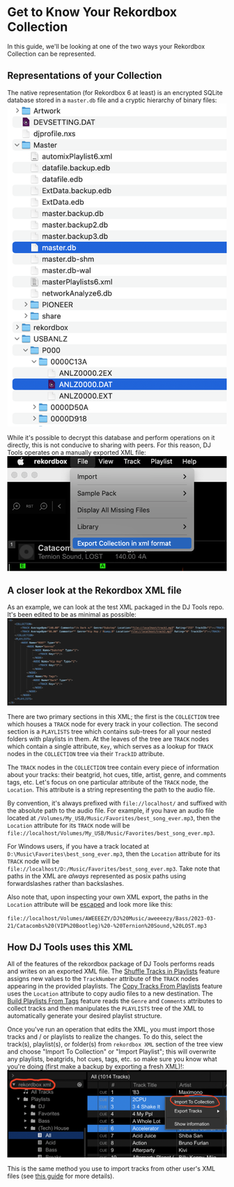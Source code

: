 # Get to Know Your Rekordbox Collection

In this guide, we'll be looking at one of the two ways your Rekordbox Collection can be represented.

## Representations of your Collection
The native representation (for Rekordbox 6 at least) is an encrypted SQLite database stored in a `master.db` file and a cryptic hierarchy of binary files:
![alt text](../../images/PIONEER_directory.png "PIONEER directory")

While it's possible to decrypt this database and perform operations on it directly, this is not conducive to sharing with peers. For this reason, DJ Tools operates on a manually exported XML file:
![alt text](../../images/Rekordbox_export.png "Rekordbox export to XML")

## A closer look at the Rekordbox XML file

As an example, we can look at the test XML packaged in the DJ Tools repo. It's been edited to be as minimal as possible:
![alt text](../../images/Rekordbox_XML.png "Example Rekordbox XML")

There are two primary sections in this XML; the first is the `COLLECTION` tree which houses a `TRACK` node for every track in your collection. The second section is a `PLAYLISTS` tree which contains sub-trees for all your nested folders with playlists in them. At the leaves of the tree are `TRACK` nodes which contain a single attribute, `Key`, which serves as a lookup for `TRACK` nodes in the `COLLECTION` tree via their `TrackID` attribute.

The `TRACK` nodes in the `COLLECTION` tree contain every piece of information about your tracks: their beatgrid, hot cues, title, artist, genre, and comments tags, etc. Let's focus on one particular attribute of the `TRACK` node, the `Location`. This attribute is a string representing the path to the audio file. 

By convention, it's always prefixed with `file://localhost/` and suffixed with the absolute path to the audio file. For example, if you have an audio file located at `/Volumes/My_USB/Music/Favorites/best_song_ever.mp3`, then the `Location` attribute for its `TRACK` node will be `file://localhost/Volumes/My_USB/Music/Favorites/best_song_ever.mp3`.

For Windows users, if you have a track located at `D:\Music\Favorites\best_song_ever.mp3`, then the `Location` attribute for its `TRACK` node will be `file://localhost/D:/Music/Favorites/best_song_ever.mp3`. Take note that paths in the XML are *always* represented as posix paths using forwardslashes rather than backslashes.

Also note that, upon inspecting your own XML export, the paths in the `Location` attribute will be [escaped](https://en.wikipedia.org/wiki/Escape_character) and look more like this:

`file://localhost/Volumes/AWEEEEZY/DJ%20Music/aweeeezy/Bass/2023-03-21/Catacombs%20(VIP%20Bootleg)%20-%20Ternion%20Sound,%20LOST.mp3`

## How DJ Tools uses this XML
All of the features of the rekordbox package of DJ Tools performs reads and writes on an exported XML file. The [Shuffle Tracks in Playlists](../how_to_guides/shuffle_playlists.md) feature assigns new values to the `TrackNumber` attribute of the `TRACK` nodes appearing in the provided playlists. The [Copy Tracks From Playlists](../how_to_guides/copy_playlists.md) feature uses the `Location` attribute to copy audio files to a new destination. The [Build Playlists From Tags](../how_to_guides/build_playlists.md) feature reads the `Genre` and `Comments` attributes to collect tracks and then manipulates the `PLAYLISTS` tree of the XML to automatically generate your desired playlist structure.

Once you've run an operation that edits the XML, you must import those tracks and / or playlists to realize the changes. To do this, select the track(s), playlist(s), or folder(s) from `rekordbox XML` section of the tree view and choose "Import To Collection" or "Import Playlist"; this will overwrite any playlists, beatgrids, hot cues, tags, etc. so make sure you know what you're doing (first make a backup by exporting a fresh XML)!:
![alt text](../../images/Pioneer_Importing.png "Import tracks to Collection")

This is the same method you use to import tracks from other user's XML files (see [this guide](../how_to_guides/sync_beatcloud.md#downloading-xml) for more details).
